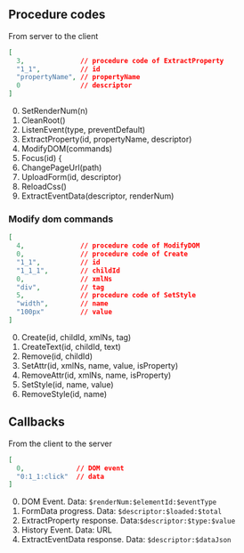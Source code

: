 ## Procedure codes

From server to the client

```json
[
  3,              // procedure code of ExtractProperty
  "1_1",          // id
  "propertyName", // propertyName
  0               // descriptor 
]
```

0. SetRenderNum(n)
1. CleanRoot()
2. ListenEvent(type, preventDefault)
3. ExtractProperty(id, propertyName, descriptor)
4. ModifyDOM(commands)
5. Focus(id) {
6. ChangePageUrl(path)
7. UploadForm(id, descriptor)
8. ReloadCss()
9. ExtractEventData(descriptor, renderNum)

### Modify dom commands

```json
[
  4,              // procedure code of ModifyDOM
  0,              // procedure code of Create
  "1_1",          // id
  "1_1_1",        // childId
  0,              // xmlNs
  "div",          // tag
  5,              // procedure code of SetStyle
  "width",        // name
  "100px"         // value
]
```

0. Create(id, childId, xmlNs, tag)
1. CreateText(id, childId, text)
2. Remove(id, childId)
3. SetAttr(id, xmlNs, name, value, isProperty)
4. RemoveAttr(id, xmlNs, name, isProperty)
5. SetStyle(id, name, value)
6. RemoveStyle(id, name)

## Callbacks

From the client to the server

```json
[
  0,             // DOM event
  "0:1_1:click"  // data
]
```

0. DOM Event. Data: `$renderNum:$elementId:$eventType`
1. FormData progress. Data: `$descriptor:$loaded:$total` 
2. ExtractProperty response. Data:`$descriptor:$type:$value`
3. History Event. Data: URL 
4. ExtractEventData response. Data: `$descriptor:$dataJson`
